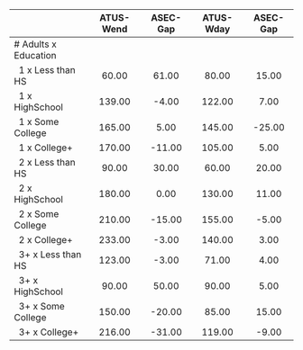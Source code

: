 
|                      |    ATUS-Wend |     ASEC-Gap |    ATUS-Wday |     ASEC-Gap |
| -------------------- | :----------: | :----------: | :----------: | :----------: |
| # Adults x Education |              |              |              |              |
| &nbsp;&nbsp;1 x Less than HS |        60.00 |        61.00 |        80.00 |        15.00 |
| &nbsp;&nbsp;1 x HighSchool |       139.00 |        -4.00 |       122.00 |         7.00 |
| &nbsp;&nbsp;1 x Some College |       165.00 |         5.00 |       145.00 |       -25.00 |
| &nbsp;&nbsp;1 x College+ |       170.00 |       -11.00 |       105.00 |         5.00 |
| &nbsp;&nbsp;2 x Less than HS |        90.00 |        30.00 |        60.00 |        20.00 |
| &nbsp;&nbsp;2 x HighSchool |       180.00 |         0.00 |       130.00 |        11.00 |
| &nbsp;&nbsp;2 x Some College |       210.00 |       -15.00 |       155.00 |        -5.00 |
| &nbsp;&nbsp;2 x College+ |       233.00 |        -3.00 |       140.00 |         3.00 |
| &nbsp;&nbsp;3+ x Less than HS |       123.00 |        -3.00 |        71.00 |         4.00 |
| &nbsp;&nbsp;3+ x HighSchool |        90.00 |        50.00 |        90.00 |         5.00 |
| &nbsp;&nbsp;3+ x Some College |       150.00 |       -20.00 |        85.00 |        15.00 |
| &nbsp;&nbsp;3+ x College+ |       216.00 |       -31.00 |       119.00 |        -9.00 |

